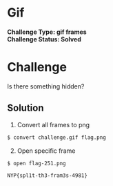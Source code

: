 # Gif

**Challenge Type: gif frames**  
**Challenge Status: Solved**

# Challenge

Is there something hidden?

## Solution

1. Convert all frames to png

```bash
$ convert challenge.gif flag.png
```

2. Open specific frame

```bash
$ open flag-251.png

NYP{spl1t-th3-fram3s-4981}
```
